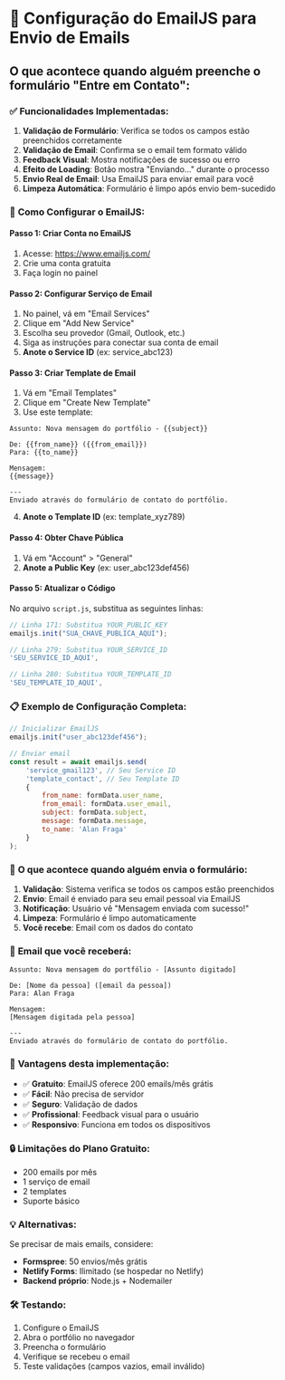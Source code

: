 # 📧 Configuração do EmailJS para Envio de Emails

## O que acontece quando alguém preenche o formulário "Entre em Contato":

### ✅ **Funcionalidades Implementadas:**
1. **Validação de Formulário**: Verifica se todos os campos estão preenchidos corretamente
2. **Validação de Email**: Confirma se o email tem formato válido
3. **Feedback Visual**: Mostra notificações de sucesso ou erro
4. **Efeito de Loading**: Botão mostra "Enviando..." durante o processo
5. **Envio Real de Email**: Usa EmailJS para enviar email para você
6. **Limpeza Automática**: Formulário é limpo após envio bem-sucedido

### 🔧 **Como Configurar o EmailJS:**

#### **Passo 1: Criar Conta no EmailJS**
1. Acesse: https://www.emailjs.com/
2. Crie uma conta gratuita
3. Faça login no painel

#### **Passo 2: Configurar Serviço de Email**
1. No painel, vá em "Email Services"
2. Clique em "Add New Service"
3. Escolha seu provedor (Gmail, Outlook, etc.)
4. Siga as instruções para conectar sua conta de email
5. **Anote o Service ID** (ex: service_abc123)

#### **Passo 3: Criar Template de Email**
1. Vá em "Email Templates"
2. Clique em "Create New Template"
3. Use este template:

```
Assunto: Nova mensagem do portfólio - {{subject}}

De: {{from_name}} ({{from_email}})
Para: {{to_name}}

Mensagem:
{{message}}

---
Enviado através do formulário de contato do portfólio.
```

4. **Anote o Template ID** (ex: template_xyz789)

#### **Passo 4: Obter Chave Pública**
1. Vá em "Account" > "General"
2. **Anote a Public Key** (ex: user_abc123def456)

#### **Passo 5: Atualizar o Código**
No arquivo `script.js`, substitua as seguintes linhas:

```javascript
// Linha 171: Substitua YOUR_PUBLIC_KEY
emailjs.init("SUA_CHAVE_PUBLICA_AQUI");

// Linha 279: Substitua YOUR_SERVICE_ID
'SEU_SERVICE_ID_AQUI',

// Linha 280: Substitua YOUR_TEMPLATE_ID
'SEU_TEMPLATE_ID_AQUI',
```

### 📋 **Exemplo de Configuração Completa:**

```javascript
// Inicializar EmailJS
emailjs.init("user_abc123def456");

// Enviar email
const result = await emailjs.send(
    'service_gmail123', // Seu Service ID
    'template_contact', // Seu Template ID
    {
        from_name: formData.user_name,
        from_email: formData.user_email,
        subject: formData.subject,
        message: formData.message,
        to_name: 'Alan Fraga'
    }
);
```

### 🎯 **O que acontece quando alguém envia o formulário:**

1. **Validação**: Sistema verifica se todos os campos estão preenchidos
2. **Envio**: Email é enviado para seu email pessoal via EmailJS
3. **Notificação**: Usuário vê "Mensagem enviada com sucesso!"
4. **Limpeza**: Formulário é limpo automaticamente
5. **Você recebe**: Email com os dados do contato

### 📧 **Email que você receberá:**
```
Assunto: Nova mensagem do portfólio - [Assunto digitado]

De: [Nome da pessoa] ([email da pessoa])
Para: Alan Fraga

Mensagem:
[Mensagem digitada pela pessoa]

---
Enviado através do formulário de contato do portfólio.
```

### 🚀 **Vantagens desta implementação:**
- ✅ **Gratuito**: EmailJS oferece 200 emails/mês grátis
- ✅ **Fácil**: Não precisa de servidor
- ✅ **Seguro**: Validação de dados
- ✅ **Profissional**: Feedback visual para o usuário
- ✅ **Responsivo**: Funciona em todos os dispositivos

### 🔒 **Limitações do Plano Gratuito:**
- 200 emails por mês
- 1 serviço de email
- 2 templates
- Suporte básico

### 💡 **Alternativas:**
Se precisar de mais emails, considere:
- **Formspree**: 50 envios/mês grátis
- **Netlify Forms**: Ilimitado (se hospedar no Netlify)
- **Backend próprio**: Node.js + Nodemailer

### 🛠️ **Testando:**
1. Configure o EmailJS
2. Abra o portfólio no navegador
3. Preencha o formulário
4. Verifique se recebeu o email
5. Teste validações (campos vazios, email inválido)
